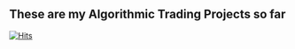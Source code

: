 ## These are my Algorithmic Trading Projects so far

[![Hits](https://hits.seeyoufarm.com/api/count/incr/badge.svg?url=https%3A%2F%2Fgithub.com%2Fstokishev%2Falgorithmictrading&count_bg=%2379C83D&title_bg=%23555555&icon=&icon_color=%23E7E7E7&title=Repository+Visitor+Counter&edge_flat=false)](https://hits.seeyoufarm.com)
